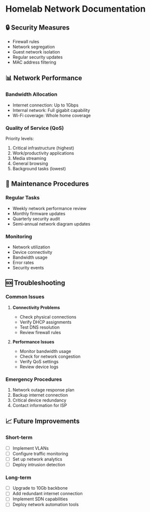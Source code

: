 #  Homelab Network Documentation


## 🔒 Security Measures
- Firewall rules
- Network segregation
- Guest network isolation
- Regular security updates
- MAC address filtering

## 📊 Network Performance

### Bandwidth Allocation
- Internet connection: Up to 1Gbps
- Internal network: Full gigabit capability
- Wi-Fi coverage: Whole home coverage

### Quality of Service (QoS)
Priority levels:
1. Critical infrastructure (highest)
2. Work/productivity applications
3. Media streaming
4. General browsing
5. Background tasks (lowest)

## 🔧 Maintenance Procedures

### Regular Tasks
- Weekly network performance review
- Monthly firmware updates
- Quarterly security audit
- Semi-annual network diagram updates

### Monitoring
- Network utilization
- Device connectivity
- Bandwidth usage
- Error rates
- Security events

## 🆘 Troubleshooting

### Common Issues
1. **Connectivity Problems**
   - Check physical connections
   - Verify DHCP assignments
   - Test DNS resolution
   - Review firewall rules

2. **Performance Issues**
   - Monitor bandwidth usage
   - Check for network congestion
   - Verify QoS settings
   - Review device logs

### Emergency Procedures
1. Network outage response plan
2. Backup internet connection
3. Critical device redundancy
4. Contact information for ISP

## 📈 Future Improvements

### Short-term
- [ ] Implement VLANs
- [ ] Configure traffic monitoring
- [ ] Set up network analytics
- [ ] Deploy intrusion detection

### Long-term
- [ ] Upgrade to 10Gb backbone
- [ ] Add redundant internet connection
- [ ] Implement SDN capabilities
- [ ] Deploy network automation tools 
